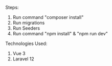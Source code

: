 Steps:

1. Run command "composer install"
2. Run migrations
3. Run Seeders
4. Run command "npm install" & "npm run dev"

Technologies Used:

1. Vue 3
2. Laravel 12
